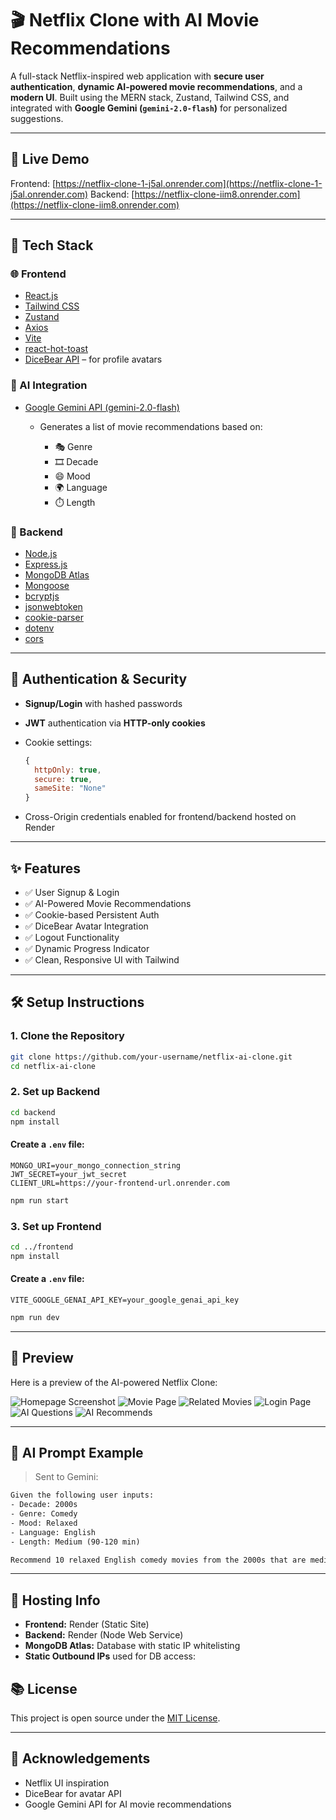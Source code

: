 # 🎬 Netflix Clone with AI Movie Recommendations

A full-stack Netflix-inspired web application with **secure user authentication**, **dynamic AI-powered movie recommendations**, and a **modern UI**. Built using the MERN stack, Zustand, Tailwind CSS, and integrated with **Google Gemini (`gemini-2.0-flash`)** for personalized suggestions.

---

## 🚀 Live Demo

Frontend: [https://netflix-clone-1-j5al.onrender.com](https://netflix-clone-1-j5al.onrender.com)
Backend: [https://netflix-clone-iim8.onrender.com](https://netflix-clone-iim8.onrender.com)

---

## 🧰 Tech Stack

### 🌐 Frontend

* [React.js](https://react.dev/)
* [Tailwind CSS](https://tailwindcss.com/)
* [Zustand](https://github.com/pmndrs/zustand)
* [Axios](https://axios-http.com/)
* [Vite](https://vitejs.dev/)
* [react-hot-toast](https://react-hot-toast.com/)
* [DiceBear API](https://www.dicebear.com/) – for profile avatars

### 🧠 AI Integration

* [Google Gemini API (gemini-2.0-flash)](https://ai.google.dev/)

  * Generates a list of movie recommendations based on:

    * 🎭 Genre
    * 🎞️ Decade
    * 😄 Mood
    * 🌍 Language
    * ⏱️ Length

### 🔐 Backend

* [Node.js](https://nodejs.org/)
* [Express.js](https://expressjs.com/)
* [MongoDB Atlas](https://www.mongodb.com/cloud/atlas)
* [Mongoose](https://mongoosejs.com/)
* [bcryptjs](https://github.com/dcodeIO/bcrypt.js)
* [jsonwebtoken](https://github.com/auth0/node-jsonwebtoken)
* [cookie-parser](https://github.com/expressjs/cookie-parser)
* [dotenv](https://github.com/motdotla/dotenv)
* [cors](https://github.com/expressjs/cors)

---

## 🔐 Authentication & Security

* **Signup/Login** with hashed passwords
* **JWT** authentication via **HTTP-only cookies**
* Cookie settings:

  ```js
  {
    httpOnly: true,
    secure: true,
    sameSite: "None"
  }
  ```
* Cross-Origin credentials enabled for frontend/backend hosted on Render

---

## ✨ Features

* ✅ User Signup & Login
* ✅ AI-Powered Movie Recommendations
* ✅ Cookie-based Persistent Auth
* ✅ DiceBear Avatar Integration
* ✅ Logout Functionality
* ✅ Dynamic Progress Indicator
* ✅ Clean, Responsive UI with Tailwind

---

## 🛠️ Setup Instructions

### 1. Clone the Repository

```bash
git clone https://github.com/your-username/netflix-ai-clone.git
cd netflix-ai-clone
```

### 2. Set up Backend

```bash
cd backend
npm install
```

#### Create a `.env` file:

```
MONGO_URI=your_mongo_connection_string
JWT_SECRET=your_jwt_secret
CLIENT_URL=https://your-frontend-url.onrender.com
```

```bash
npm run start
```

### 3. Set up Frontend

```bash
cd ../frontend
npm install
```

#### Create a `.env` file:

```
VITE_GOOGLE_GENAI_API_KEY=your_google_genai_api_key
```

```bash
npm run dev
```

---

## 📸 Preview

Here is a preview of the AI-powered Netflix Clone:

![Homepage Screenshot](frontend/src/screenshots/homepage.png)
![Movie Page](frontend/src/screenshots/movie_page.png)
![Related Movies](frontend/src/screenshots/related_movies.png)
![Login Page](frontend/src/screenshots/login.png)
![AI Questions](frontend/src/screenshots/ai_questions.png)
![AI Recommends](frontend/src/screenshots/ai_recommends.png)

---

## 🧠 AI Prompt Example

> Sent to Gemini:

```txt
Given the following user inputs:
- Decade: 2000s
- Genre: Comedy
- Mood: Relaxed
- Language: English
- Length: Medium (90-120 min)

Recommend 10 relaxed English comedy movies from the 2000s that are medium length. Return the list as a plain JSON array of movie titles only, no extra text or formatting.
```

---

## 📆 Hosting Info

* **Frontend:** Render (Static Site)
* **Backend:** Render (Node Web Service)
* **MongoDB Atlas:** Database with static IP whitelisting
* **Static Outbound IPs** used for DB access:


## 📚 License

This project is open source under the [MIT License](LICENSE).

---

## 🙌 Acknowledgements

* Netflix UI inspiration
* DiceBear for avatar API
* Google Gemini API for AI movie recommendations
